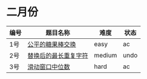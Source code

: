 # 二月份

**编号**|**题目名称**|**难度**|**状态**
--------|------------|--------|--------
1号|[公平的糖果棒交换](./第1题%20888.%20公平的糖果棒交换)|easy|ac
2号|[替换后的最长重复字符](./第2题%20424.%20替换后的最长重复字符)|medium|undo
3号|[滑动窗口中位数](./第3题%20480.%20滑动窗口中位数)|hard|ac

